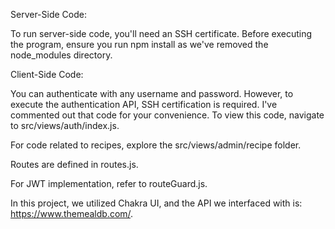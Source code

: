Server-Side Code:

To run server-side code, you'll need an SSH certificate. Before executing the program, ensure you run npm install as we've removed the node_modules directory.

Client-Side Code:

You can authenticate with any username and password. However, to execute the authentication API, SSH certification is required. I've commented out that code for your convenience. To view this code, navigate to src/views/auth/index.js.

For code related to recipes, explore the src/views/admin/recipe folder.

Routes are defined in routes.js.

For JWT implementation, refer to routeGuard.js.

In this project, we utilized Chakra UI, and the API we interfaced with is: https://www.themealdb.com/.
